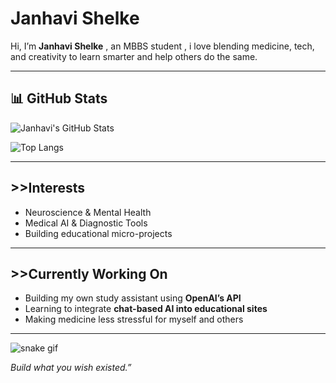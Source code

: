 # Janhavi Shelke

Hi, I’m **Janhavi Shelke** , an MBBS student , i love blending medicine, tech, and creativity to learn smarter and help others do the same.

---
## 📊 GitHub Stats

![Janhavi's GitHub Stats](https://github-readme-stats.vercel.app/api?username=jnhvi&show_icons=true&theme=default)

![Top Langs](https://github-readme-stats.vercel.app/api/top-langs/?username=jnhvi&layout=compact)

---

## >>Interests

- Neuroscience & Mental Health  
- Medical AI & Diagnostic Tools  
- Building educational micro-projects  

---

## >>Currently Working On

- Building my own study assistant using **OpenAI’s API**
- Learning to integrate **chat-based AI into educational sites**
- Making medicine less stressful for myself and others

---
![snake gif](https://github.com/jnhvi/jnhvi/blob/output/github-contribution-grid-snake.svg)


_Build what you wish existed.”_
